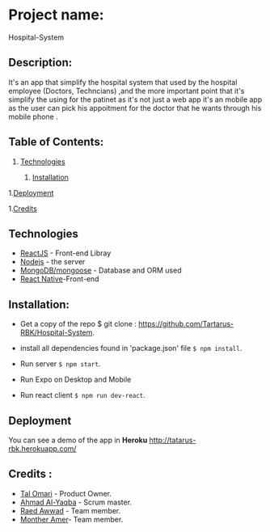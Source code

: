 # Project name:
  Hospital-System

## Description:
It's an app that simplify the  hospital system that used by the hospital employee (Doctors, Techncians) ,and the more important point that it's simplify the using  for the patinet as it's not just a web app it's an mobile app as the user can pick his appoitment for the doctor that he wants through his mobile phone . 


## Table of Contents:
 1. [Technologies](#Technologies)

    1. [Installation](#Installation)

 1.[Deployment](#Deployment)
 
 1.[Credits](#Credits)

 


## Technologies

- [ReactJS](https://reactjs.org) - Front-end Libray
- [Nodejs](https://nodejs.org/) - the server
- [MongoDB/mongoose](https://docs.mongodb.com/) - Database and ORM used
- [React Native](https://facebook.github.io/react-native/docs/getting-started.html)-Front-end 

##  Installation:

 - Get a copy of the repo $ git clone : https://github.com/Tartarus-RBK/Hospital-System.

-  install all dependencies found in 'package.json' file `$ npm install`.

- Run  server `$ npm start`.

- Run Expo on Desktop and Mobile 

- Run react client `$ npm run dev-react`.




## Deployment

You can see a demo of the app in **Heroku** http://tatarus-rbk.herokuapp.com/




## Credits :
- [Tal Omari](https://github.com/Talomari) - Product Owner.
- [Ahmad Al-Yaqba](https://github.com/AhmadAlYaaqba) - Scrum master.
- [Raed Awwad](https://github.com/raedawwad95) - Team member.
- [Monther Amer](https://github.com/MontherAmer)- Team member.

